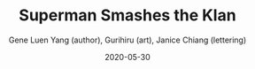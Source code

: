 ---
title: "Superman Smashes the Klan"
book: superman-smashes-the-klan
author: Gene Luen Yang (author), Gurihiru (art), Janice Chiang (lettering)
kindle: false
date: 2020-05-30
tags: posts
review: I'm a long-time fan of Yang, and his newest superhero book featuring a Chinese immigrant family is as relevant today as its radio source material was in 1946.
---